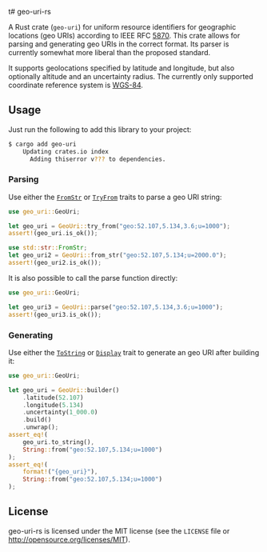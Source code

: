 t# geo-uri-rs

A Rust crate (`geo-uri`) for uniform resource identifiers for geographic
locations (geo URIs) according to
IEEE RFC [5870](https://www.rfc-editor.org/rfc/rfc5870).
This crate allows for parsing and generating geo URIs in the correct format.
Its parser is currently somewhat more liberal than the proposed standard.

It supports geolocations specified by latitude and longitude, but also
optionally altitude and an uncertainty radius.
The currently only supported coordinate reference system is
[WGS-84](https://en.wikipedia.org/wiki/World_Geodetic_System#WGS84).

## Usage

Just run the following to add this library to your project:

```sh
$ cargo add geo-uri
    Updating crates.io index
      Adding thiserror v??? to dependencies.
```

### Parsing

Use either the [`FromStr`](std::str::FromStr) or
[`TryFrom`](std::convert::TryFrom) traits to parse a geo URI string:

```rust
use geo_uri::GeoUri;

let geo_uri = GeoUri::try_from("geo:52.107,5.134,3.6;u=1000");
assert!(geo_uri.is_ok());

use std::str::FromStr;
let geo_uri2 = GeoUri::from_str("geo:52.107,5.134;u=2000.0");
assert!(geo_uri2.is_ok());
```

It is also possible to call the parse function directly:

```rust
use geo_uri::GeoUri;

let geo_uri3 = GeoUri::parse("geo:52.107,5.134,3.6;u=1000");
assert!(geo_uri3.is_ok());
```

### Generating

Use either the [`ToString`](std::string::ToString) or
[`Display`](std::fmt::Display) trait to generate an geo URI after building it:

```rust
use geo_uri::GeoUri;

let geo_uri = GeoUri::builder()
    .latitude(52.107)
    .longitude(5.134)
    .uncertainty(1_000.0)
    .build()
    .unwrap();
assert_eq!(
    geo_uri.to_string(),
    String::from("geo:52.107,5.134;u=1000")
);
assert_eq!(
    format!("{geo_uri}"),
    String::from("geo:52.107,5.134;u=1000")
);
```

## License

geo-uri-rs is licensed under the MIT license (see the `LICENSE` file or
<http://opensource.org/licenses/MIT>).
